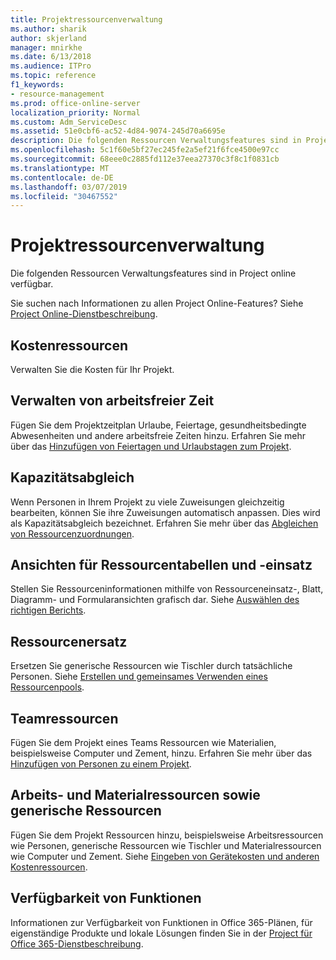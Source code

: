 ```yaml
---
title: Projektressourcenverwaltung
ms.author: sharik
author: skjerland
manager: mnirkhe
ms.date: 6/13/2018
ms.audience: ITPro
ms.topic: reference
f1_keywords:
- resource-management
ms.prod: office-online-server
localization_priority: Normal
ms.custom: Adm_ServiceDesc
ms.assetid: 51e0cbf6-ac52-4d84-9074-245d70a6695e
description: Die folgenden Ressourcen Verwaltungsfeatures sind in Project online verfügbar.
ms.openlocfilehash: 5c1f60e5bf27ec245fe2a5ef21f6fce4500e97cc
ms.sourcegitcommit: 68eee0c2885fd112e37eea27370c3f8c1f0831cb
ms.translationtype: MT
ms.contentlocale: de-DE
ms.lasthandoff: 03/07/2019
ms.locfileid: "30467552"
---
```

# <a name="project-resource-management"></a>Projektressourcenverwaltung

Die folgenden Ressourcen Verwaltungsfeatures sind in Project online verfügbar.
  
Sie suchen nach Informationen zu allen Project Online-Features? Siehe [Project Online-Dienstbeschreibung](project-online-service-description.md).
  
## <a name="cost-resources"></a>Kostenressourcen
<a name="bkmk_CostResources"> </a>

Verwalten Sie die Kosten für Ihr Projekt.
  
## <a name="manage-nonworking-time"></a>Verwalten von arbeitsfreier Zeit
<a name="bkmk_Managenonworkingtime"> </a>

Fügen Sie dem Projektzeitplan Urlaube, Feiertage, gesundheitsbedingte Abwesenheiten und andere arbeitsfreie Zeiten hinzu. Erfahren Sie mehr über das [Hinzufügen von Feiertagen und Urlaubstagen zum Projekt](https://go.microsoft.com/fwlink/p/?LinkId=271337).
  
## <a name="resource-leveling"></a>Kapazitätsabgleich
<a name="bkmk_Resourceleveling"> </a>

Wenn Personen in Ihrem Projekt zu viele Zuweisungen gleichzeitig bearbeiten, können Sie ihre Zuweisungen automatisch anpassen. Dies wird als Kapazitätsabgleich bezeichnet. Erfahren Sie mehr über das [Abgleichen von Ressourcenzuordnungen](https://go.microsoft.com/fwlink/p/?LinkId=271348).
  
## <a name="resource-sheet-and-usage-views"></a>Ansichten für Ressourcentabellen und -einsatz
<a name="bkmk_resourcesheetandusageviews"> </a>

Stellen Sie Ressourceninformationen mithilfe von Ressourceneinsatz-, Blatt, Diagramm- und Formularansichten grafisch dar. Siehe [Auswählen des richtigen Berichts](https://go.microsoft.com/fwlink/?LinkId=402920).
  
## <a name="resource-substitution"></a>Ressourcenersatz
<a name="bkmk_ResourceSubstitution"> </a>

Ersetzen Sie generische Ressourcen wie Tischler durch tatsächliche Personen. Siehe [Erstellen und gemeinsames Verwenden eines Ressourcenpools](https://go.microsoft.com/fwlink/?LinkId=402921).
  
## <a name="team-resources"></a>Teamressourcen
<a name="bkmk_Teamresources"> </a>

Fügen Sie dem Projekt eines Teams Ressourcen wie Materialien, beispielsweise Computer und Zement, hinzu. Erfahren Sie mehr über das [Hinzufügen von Personen zu einem Projekt](https://go.microsoft.com/fwlink/p/?LinkId=271347).
  
## <a name="work-generic-and-material-resources"></a>Arbeits- und Materialressourcen sowie generische Ressourcen
<a name="bkmk_WorkGenericMaterialResources"> </a>

Fügen Sie dem Projekt Ressourcen hinzu, beispielsweise Arbeitsressourcen wie Personen, generische Ressourcen wie Tischler und Materialressourcen wie Computer und Zement. Siehe [Eingeben von Gerätekosten und anderen Kostenressourcen](https://go.microsoft.com/fwlink/?LinkId=402922).
  
## <a name="feature-availability"></a>Verfügbarkeit von Funktionen
<a name="bkmk_WorkGenericMaterialResources"> </a>

Informationen zur Verfügbarkeit von Funktionen in Office 365-Plänen, für eigenständige Produkte und lokale Lösungen finden Sie in der [Project für Office 365-Dienstbeschreibung](http://technet.microsoft.com/library/f610ba5b-57d0-4324-a205-bce300adc7a3.aspx).
  

